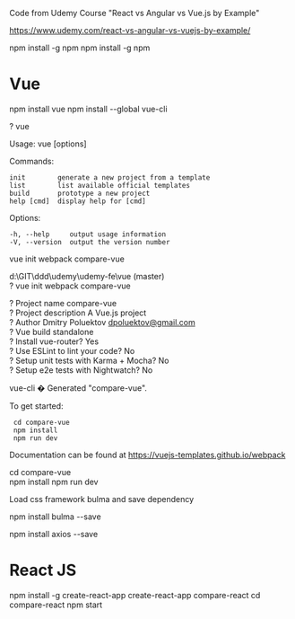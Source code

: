 Code from Udemy Course "React vs Angular vs Vue.js by Example"
                                                                                                                            
https://www.udemy.com/react-vs-angular-vs-vuejs-by-example/

npm install -g npm
npm install -g npm

# Vue

npm install vue
npm install --global vue-cli

? vue

  Usage: vue <command> [options]


  Commands:

    init        generate a new project from a template
    list        list available official templates
    build       prototype a new project
    help [cmd]  display help for [cmd]

  Options:

    -h, --help     output usage information
    -V, --version  output the version number  
    
vue init webpack compare-vue

d:\GIT\ddd\udemy\udemy-fe\vue (master)                                      
? vue init webpack compare-vue                                              
                                                                            
? Project name compare-vue                                                  
? Project description A Vue.js project                                      
? Author Dmitry Poluektov <dpoluektov@gmail.com>                            
? Vue build standalone                                                      
? Install vue-router? Yes                                                   
? Use ESLint to lint your code? No                                          
? Setup unit tests with Karma + Mocha? No                                   
? Setup e2e tests with Nightwatch? No                                       
                                                                            
   vue-cli � Generated "compare-vue".                                       
                                                                            
   To get started:                                                          
                                                                            
     cd compare-vue                                                         
     npm install                                                            
     npm run dev                                                            
                                                                            

   Documentation can be found at https://vuejs-templates.github.io/webpack  
   
   
cd compare-vue\
npm install
npm run dev


Load css framework bulma and save dependency

npm install bulma --save

npm install axios --save

# React JS


npm install -g create-react-app
create-react-app compare-react
cd compare-react
npm start

